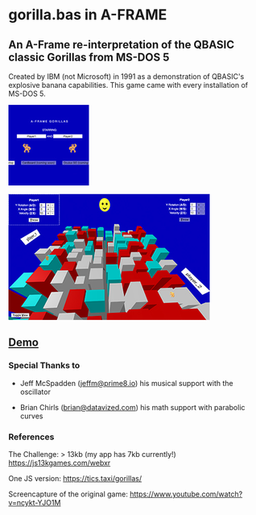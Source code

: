 # gorilla.bas in A-FRAME
## An A-Frame re-interpretation of the QBASIC classic Gorillas from MS-DOS 5

Created by IBM (not Microsoft) in 1991 as a demonstration of QBASIC's explosive banana capabilities. This game came with every installation of MS-DOS 5.

![](images/small.jpg)

![](images/big.jpg)


## [Demo](https://rdub80.github.io/gorilla.bas.vr/src)
 

### Special Thanks to 

- Jeff McSpadden (jeffm@prime8.io) his musical support with the oscillator

- Brian Chirls (brian@datavized.com) his math support with parabolic curves


### References

The Challenge: > 13kb (my app has 7kb currently!) https://js13kgames.com/webxr

One JS version: https://tics.taxi/gorillas/

Screencapture of the original game: https://www.youtube.com/watch?v=ncykt-YJO1M
